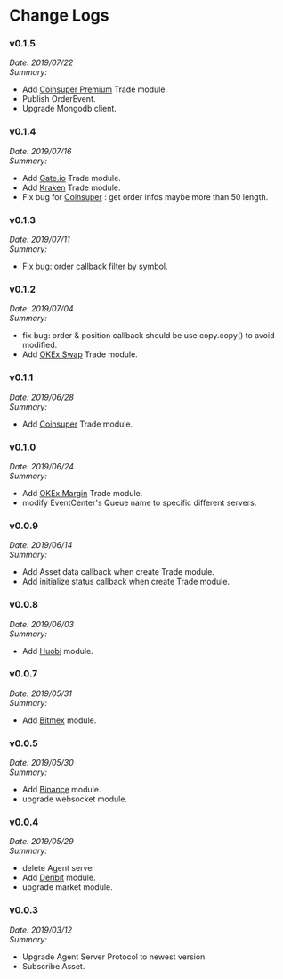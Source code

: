 # Change Logs


### v0.1.5

*Date: 2019/07/22*  
*Summary:*
- Add [Coinsuper Premium](../example/coinsuper_pre) Trade module.
- Publish OrderEvent.
- Upgrade Mongodb client.


### v0.1.4

*Date: 2019/07/16*  
*Summary:*
- Add [Gate.io](../example/gate) Trade module.
- Add [Kraken](../example/kraken) Trade module.
- Fix bug for [Coinsuper](../example/coinsuper) : get order infos maybe more than 50 length.


### v0.1.3

*Date: 2019/07/11*  
*Summary:*
- Fix bug: order callback filter by symbol.


### v0.1.2

*Date: 2019/07/04*  
*Summary:*
- fix bug: order & position callback should be use copy.copy() to avoid modified.
- Add [OKEx Swap](../example/okex_swap) Trade module.


### v0.1.1

*Date: 2019/06/28*  
*Summary:*
- Add [Coinsuper](../example/coinsuper) Trade module.


### v0.1.0

*Date: 2019/06/24*  
*Summary:*
- Add [OKEx Margin](../example/okex_margin) Trade module.
- modify EventCenter's Queue name to specific different servers.


### v0.0.9

*Date: 2019/06/14*  
*Summary:*
- Add Asset data callback when create Trade module.
- Add initialize status callback when create Trade module.


### v0.0.8

*Date: 2019/06/03*  
*Summary:*
- Add [Huobi](../example/huobi) module.


### v0.0.7

*Date: 2019/05/31*  
*Summary:*
- Add [Bitmex](https://www.bitmex.com) module.


### v0.0.5

*Date: 2019/05/30*  
*Summary:*
- Add [Binance](../example/binance) module.
- upgrade websocket module.


### v0.0.4

*Date: 2019/05/29*  
*Summary:*
- delete Agent server
- Add [Deribit](../example/deribit) module.
- upgrade market module.


### v0.0.3

*Date: 2019/03/12*  
*Summary:*
- Upgrade Agent Server Protocol to newest version.
- Subscribe Asset.
